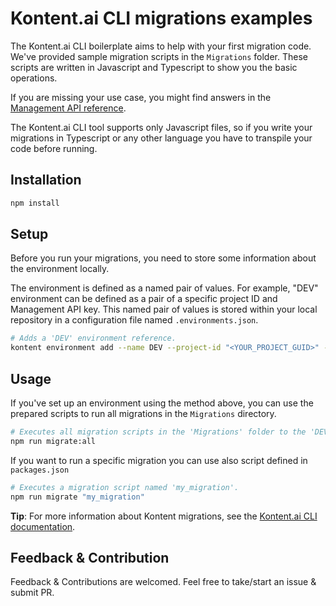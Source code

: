 # Kontent.ai CLI migrations examples

The Kontent.ai CLI boilerplate aims to help with your first migration code. We've provided sample migration scripts in the `Migrations` folder. These scripts are written in Javascript and Typescript to show you the basic operations.

If you are missing your use case, you might find answers in the [Management API reference](https://kontent.ai/learn/reference/management-api-v2).

The Kontent.ai CLI tool supports only Javascript files, so if you write your migrations in Typescript or any other language you have to transpile your code before running.

## Installation

```sh
npm install
```

## Setup

Before you run your migrations, you need to store some information about the environment locally. 

The environment is defined as a named pair of values. For example, "DEV" environment can be defined as a pair of a specific project ID and Management API key. This named pair of values is stored within your local repository in a configuration file named `.environments.json`.

```sh
# Adds a 'DEV' environment reference.
kontent environment add --name DEV --project-id "<YOUR_PROJECT_GUID>" --api-key "<YOUR_MANAGAMENT_API_KEY>"
```

## Usage

If you've set up an environment using the method above, you can use the prepared scripts to run all migrations in the `Migrations` directory.

```sh
# Executes all migration scripts in the 'Migrations' folder to the 'DEV' environment reference within your Kontent project. 
npm run migrate:all
```

If you want to run a specific migration you can use also script defined in ```packages.json```

```sh
# Executes a migration script named 'my_migration'.
npm run migrate "my_migration"
```

**Tip**: For more information about Kontent migrations, see the [Kontent.ai CLI documentation](https://github.com/kontent-ai/cli/blob/master/README.md).

## Feedback & Contribution

Feedback & Contributions are welcomed. Feel free to take/start an issue & submit PR.
